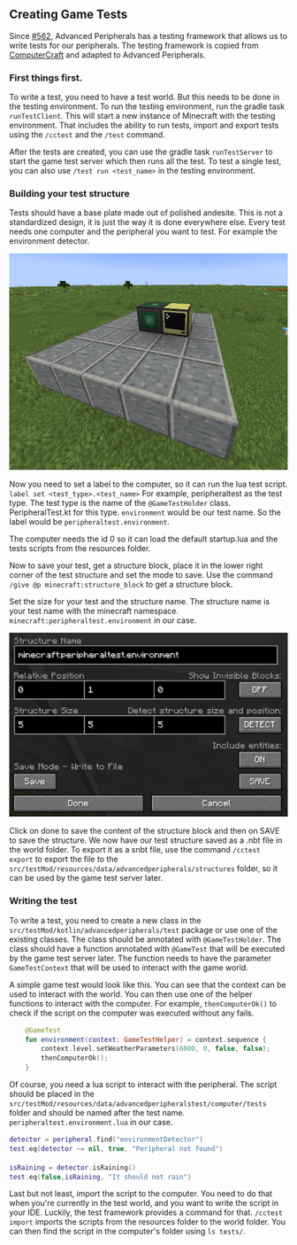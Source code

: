 ## Creating Game Tests

Since [#562](https://github.com/IntelligenceModding/AdvancedPeripherals/pull/562), Advanced Peripherals has a testing framework that allows us to write tests for our peripherals.
The testing framework is copied from [ComputerCraft](https://github.com/cc-tweaked/CC-Tweaked) and adapted to Advanced Peripherals.

### First things first.

To write a test, you need to have a test world. But this needs to be done in the testing environment.
To run the testing environment, run the gradle task `runTestClient`. This will start a new instance of Minecraft with the testing environment.
That includes the ability to run tests, import and export tests using the `/cctest` and the `/test` command.

After the tests are created, you can use the gradle task `runTestServer` to start the game test server which then runs all the test.
To test a single test, you can also use `/test run <test_name>` in the testing environment.

### Building your test structure

Tests should have a base plate made out of polished andesite. This is not a standardized design, it is just the way it is done everywhere else.
Every test needs one computer and the peripheral you want to test. For example the environment detector.

![assets/img.png](assets/img.png)

Now you need to set a label to the computer, so it can run the lua test script.
`label set <test_type>.<test_name>`
For example, peripheraltest as the test type. The test type is the name of the `@GameTestHolder` class. PeripheralTest.kt for this type.
`environment` would be our test name. So the label would be `peripheraltest.environment`.

The computer needs the id 0 so it can load the default startup.lua and the tests scripts from the resources folder.

Now to save your test, get a structure block, place it in the lower right corner of the test structure and set the mode to save.
Use the command `/give @p minecraft:structure_block` to get a structure block.

Set the size for your test and the structure name. The structure name is your test name with the minecraft namespace. `minecraft:peripheraltest.environment` in our case.

![assets/img_1.png](assets/img_1.png)

Click on done to save the content of the structure block and then on SAVE to save the structure.
We now have our test structure saved as a .nbt file in the world folder. To export it as a snbt file, use the command `/cctest export`
to export the file to the `src/testMod/resources/data/advancedperipherals/structures` folder, so it can be used by the game test server later.

### Writing the test

To write a test, you need to create a new class in the `src/testMod/kotlin/advancedperipherals/test` package or use one of the existing classes.
The class should be annotated with `@GameTestHolder`.
The class should have a function annotated with `@GameTest` that will be executed by the game test server later.
The function needs to have the parameter `GameTestContext` that will be used to interact with the game world.

A simple game test would look like this. You can see that the context can be used to interact with the world.
You can then use one of the helper functions to interact with the computer. For example, `thenComputerOk()` to check if the script on the computer was executed without any fails.
```kt
    @GameTest
    fun environment(context: GameTestHelper) = context.sequence {
        context.level.setWeatherParameters(6000, 0, false, false);
        thenComputerOk();
    }
```

Of course, you need a lua script to interact with the peripheral. 
The script should be placed in the `src/testMod/resources/data/advancedperipheralstest/computer/tests` folder and should be named after the test name.
`peripheraltest.environment.lua` in our case.

```lua
detector = peripheral.find("environmentDetector")
test.eq(detector ~= nil, true, "Peripheral not found")

isRaining = detector.isRaining()
test.eq(false,isRaining, "It should not rain")
```

Last but not least, import the script to the computer. You need to do that when you're currently in the test world, and you want to write the script in your IDE.
Luckily, the test framework provides a command for that.
`/cctest import` imports the scripts from the resources folder to the world folder.
You can then find the script in the computer's folder using `ls tests/`.